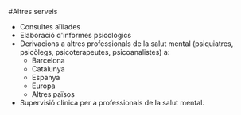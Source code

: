 #Altres serveis

- Consultes aïllades
- Elaboració d'informes psicològics
- Derivacions a altres professionals de la salut mental (psiquiatres, psicòlegs, psicoterapeutes, psicoanalistes) a:
  - Barcelona
  - Catalunya
  - Espanya
  - Europa
  - Altres països
- Supervisió clínica per a professionals de la salut mental.